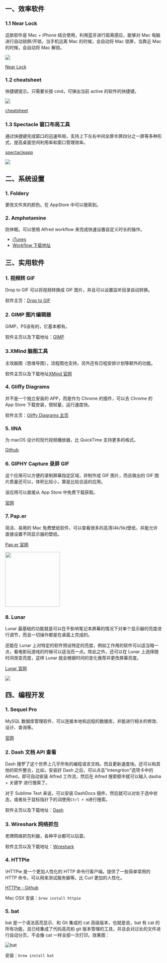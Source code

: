 ## 一、效率软件

### 1.1 Near Lock

这款软件是 Mac + iPhone 结合使用，利用蓝牙进行距离感应，能够对 Mac 电脑进行自动锁屏/开锁。当手机远离 Mac 的时候，会自动将 Mac 锁屏，当靠近 Mac 的时候，会自动将 Mac 解锁。

![](http://cnd.qiniu.lin07ux.cn/markdown/1480985999380.png)

[Near Lock](http://nearlock.me/)

### 1.2 cheatsheet

快捷键提示。只需要长按 cmd，可弹出当前 active 的软件的快捷键。

![](http://cnd.qiniu.lin07ux.cn/markdown/1480990487746.png)

[cheatsheet](https://www.mediaatelier.com/CheatSheet/)

### 1.3 Spectacle 窗口布局工具

通过快捷键完成窗口的迅速布局，支持上下左右中间全屏半屏四分之一屏等多种形式，提高桌面空间利用率和窗口管理效率。

[spectacleapp](https://www.spectacleapp.com/)

![](http://cnd.qiniu.lin07ux.cn/markdown/eYf2i2y.gif)

## 二、系统设置

### 1. Foldery

更改文件夹的颜色。在 AppStore 中可以搜索到。

### 2. Amphetamine

防休眠。可以使用 Alfred workflow 来完成快速设置自定义时长的操作。

* [iTunes](https://itunes.apple.com/app/amphetamine/id937984704?mt=12)
* [Workflow 下载地址](https://link.zhihu.com/?target=http%3A//www.packal.org/workflow/amphetamine-control)

## 三、实用软件

### 1. 视频转 GIF

Drop to GIF 可以将视频转换成 GIF 图片，并且可以设置监听目录自动转换。

软件主页：[Drop to GIF](https://github.com/mortenjust/droptogif)

### 2. GIMP 图片编辑器

GIMP，PS该有的，它基本都有。

软件主页以及下载地址：[GIMP](http://www.gimp.org/)

### 3.XMind 脑图工具

主攻脑图（思维导图），流程图也支持，另外还有日程安排计划等额外的功能。

软件主页以及下载地址[XMind 官网](http://www.xmind.net/)

### 4. Gliffy Diagrams

并不是一个独立安装的 APP，而是作为 Chrome 的插件，可以去 Chrome 的 App Store 下载安装，很轻量，运行速度快。

软件主页：[Gliffy Diagrams 主页](https://www.gliffy.com/)

### 5. IINA

为 macOS 设计的现代视频播放器，比 QuickTime 支持更多的格式。

[Github](https://github.com/lhc70000/iina)

### 6. GIPHY Capture 录屏 GIF

这个应用可以方便的录制屏幕指定区域，并制作成 GIF 图片，而且做出的 GIF 图片质量还可以，体积比较小，算是比较合适的应用。

该应用可以直接从 App Store 中免费下载获取。

[官网](https://giphy.com/apps/giphycapture)

### 7. Pap.er

简洁、易用的 Mac 免费壁纸软件，可以查看很多的高清(4k/5k)壁纸，并能允许直接设置不同显示器的壁纸。

[Pap.er 官网](http://paper.meiyuan.in/)

<img src="http://cnd.qiniu.lin07ux.cn/markdown/1553584297590.png" width="176"/>

### 8. Lunar

Lunar 最基础的功能就是可以在不影响笔记本屏幕的情况下对单个显示器的亮度进行调节，而且一切操作都是在桌面上完成的。

还能在 Lunar 上对特定的软件预设特定的亮度，例如工作用的软件可以适当暗一点，看电影玩游戏的时候可以适当亮一点。除此之外，还可以在 Lunar 上选择随时间改变亮度，这样 Lunar 就会根据时间的变化推荐并更改屏幕亮度。

[Lunar 官网](https://lunarapp.site/)

<img src="http://cnd.qiniu.lin07ux.cn/Lunar.gif"/>


## 四、编程开发

### 1. Sequel Pro

MySQL 数据库管理软件，可以连接本地和远程的数据库，并能进行相关的修改、设计、查询等。

[官网](http://www.sequelpro.com/)

### 2. Dash 文档 API 查看

Dash 搜罗了这个世界上几乎所有的编程语言文档，而且更新速度快。还可以和其他的软件整合，比如，安装好 Dash 之后，可以点击"Intengrtion"选项卡中的 Alfred，即可自动安装 Alfred 工作流，然后在 Alfred 搜索框中就可以输入 dasha + 关键字 进行搜索了。

对于 Sublime Text 来说，可以安装 DashDocs 插件，然后就可以对处于选中状态，或者处于鼠标指针下的词使用`Ctrl + H`进行搜索。

软件主页以及下载地址：[Dash](https://kapeli.com/dash)

### 3. Wireshark 网络抓包

老牌网络抓包利器，各种平台都可以玩耍。

软件主页以及下载地址：[Wireshark](https://www.wireshark.org/)

### 4. HTTPie

\HTTPie 是一个更加人性化的 HTTP 命令行客户端。提供了一些简单常用的 HTTP 命令，可以用来测试服务器等。比 Curl 更加的人性化。

[HTTPie - Github](https://github.com/jkbrzt/httpie)

Mac OSX 安装：`brew install httpie`

### 5. bat

bat 是一个语法高亮显示、和 Git 集成的 cat 高级版本，也就是说，bat 有 cat 的所有功能，且已经集成了代码高亮和 git 版本管理的工具，并且会对过长的文件进行自动分页，不会像 cat 一样全部一次打印。效果图：

![bat](http://cnd.qiniu.lin07ux.cn/markdown/1527003277019.png)

安装：`brew install bat`



